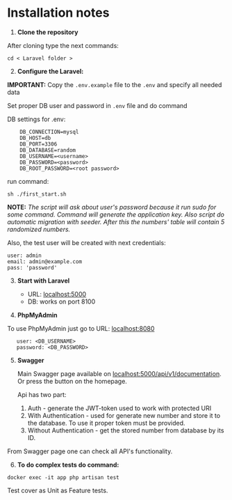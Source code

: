 # Installation notes

1. **Clone the repository**

  After cloning type the next commands:

```cd < Laravel folder >```

2. **Configure the Laravel:**

**IMPORTANT:** Copy the `.env.example` file to the `.env` and specify all needed data

Set proper DB user and password in `.env` file and do command

   DB settings for .env:

        DB_CONNECTION=mysql
        DB_HOST=db
        DB_PORT=3306
        DB_DATABASE=random
        DB_USERNAME=<username>
        DB_PASSWORD=<password>
        DB_ROOT_PASSWORD=<root password>


run command:

```sh ./first_start.sh```

  **NOTE:** *The script will ask about user's password because it run sudo for some command.
  Command will generate the application key. Also script do automatic migration with seeder.
  After this the numbers' table will contain 5 randomized numbers.*

  Also, the test user will be created with next credentials:

    user: admin
    email: admin@example.com
    pass: 'password'


3. **Start with Laravel**
    - URL: [localhost:5000](http://localhost:5000)
    - DB: works on  port 8100

4. **PhpMyAdmin**

To use PhpMyAdmin just go to URL: [localhost:8080](http://localhost:8080)

       user: <DB_USERNAME>
       password: <DB_PASSWORD>

5. **Swagger**


   Main Swagger page available on [localhost:5000/api/v1/documentation](http://localhost:5000/api/v1/documentation).
   Or press the button on the homepage.


   Api has two part:

    1. Auth - generate the JWT-token used to work with protected URI
    2. With Authentication - used for generate new number and store it to the database. To use it proper token must be provided.
    3. Without Authentication - get the stored number from database by its ID.

From Swagger page one can check all API's functionality.

6. **To do complex tests do command:**

```docker exec -it app php artisan test```

Test cover as Unit as Feature tests.
